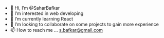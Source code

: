 - 👋 Hi, I’m @SaharBafkar
- 👀 I’m interested in web developing
- 🌱 I’m currently learning React
- 💞️ I’m looking to collaborate on some projects to gain more experience
- 📫 How to reach me ... s.bafkar@gmail.com

<!---
SaharBafkar/SaharBafkar is a ✨ special ✨ repository because its `README.md` (this file) appears on your GitHub profile.
You can click the Preview link to take a look at your changes.
--->
